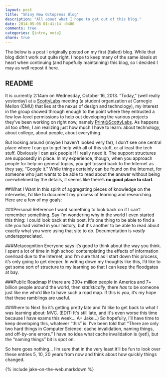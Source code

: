 ```yaml
---
layout: post
title: "Shiny New Octopress Blog"
description: "All about what I hope to get out of this blog."
date: 2014-05-06 01:41:14 -0400
comments: true
categories: [intro, meta]
share: true
---
```


The below is a post I originally posted on my first (failed) blog. While that blog didn't work out quite right, I hope to keep many of the same ideals at heart when continuing (and hopefully maintaining) this blog, so I decided I may as well repost it here.
<!-- more -->

## README
It is currently 2:14am on Wednesday, October 16, 2013. “Today,” (well really yesterday) at a [ScottyLabs][SL] meeting (a student organization at Carnegie Mellon (CMU) that lies at the nexus of design and technology), my interest in the group showed through enough to the point where they entrusted a few low-level permissions to help out developing the various projects they’ve been working on right now, namely [Print@ScottyLabs][print-SL]. As happens all too often, I am realizing just how much I have to learn: about technology, about college, about people, about everything. 

But looking around (maybe I haven’t looked very far), I don’t see one central place where I can go to get help with all of this stuff, or at least the tech stuff. Obviously I can ask people if I really need it. The support structures are supposedly in place. In my experience, though, when you approach people for help on general topics, you get tossed back to the Internet as they say, “Google it.”  While things certainly can be found on the Internet, for someone who just wants to be able to read about the answer without being overwhelmed by the details, it seems like there’s __no good place to start__.

[SL]: //scottylabs.org
[print-SL]: //print.scottylabs.org

##What I Want
In this spirit of aggregating pieces of knowledge on the interwebs, I’d like to document my process of learning and researching. Here are a few of my goals:

###Personal Reference
I want something to look back on if I can’t remember something. Say I’m wondering why in the world I even started this thing: I could look back at this post. It's one thing to be able to find a site you had visited in your history, but it's another to be able to read about exactly what you were using that site to do. Documentation is _vastly_ underappreciated.

###Metacognition
Everyone says it’s good to think about the way you think. I spent a lot of time in high school contemplating the effects of information overload due to the Internet, and I’m sure that as I start down this process, it’s only going to get deeper. In writing down my thoughts like this, I’d like to get some sort of structure to my learning so that I can keep the floodgates at bay.

###Public Roadmap
If there are 300+ million people in America and 7+ billion people around the world, then _statistically_, there _has_ to be someone just like me who’d like to have such a road map. If this is you, it’s my hope that these ramblings are useful.

##Where to Next
So it’s getting pretty late and I’d like to get back to what I was learning about: MVC. (EDIT: It's still late, and it's even worse this time because I have exams this week... A+ Jake...) So hopefully, I’ll have time to keep developing this, whatever “this” is. I’ve been told that “There are only two hard things in Computer Science: cache invalidation, naming things, and off-by-one errors.” I have no idea what cache invalidation is (yet!), but the “naming things” bit is spot on.

So here goes nothing... I’m sure that in the very least it’ll be fun to look over these entries 5, 10, 20 years from now and think about how quickly things changed.

{% include jake-on-the-web.markdown %}
